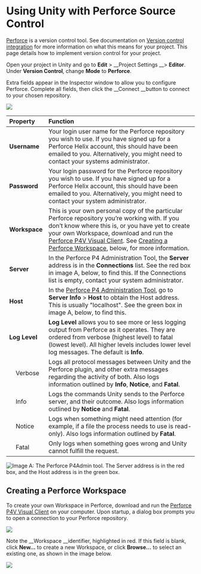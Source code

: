 # Using Unity with Perforce Source Control

[Perforce](https://www.perforce.com/) is a version control tool. See documentation on [Version control integration](http://versioncontrolintegration) for more information on what this means for your project. This page details how to implement version control for your project.

Open your project in Unity and go to __Edit__ > __Project Settings __> __Editor__. Under __Version Control__, change __Mode__ to __Perforce__.

Extra fields appear in the Inspector window to allow you to configure Perforce. Complete all fields, then click the __Connect __button to connect to your chosen repository.

![](../uploads/Main/UsingUnityWithPerforce1.png)

| Property| Function |
|:---|:---| 
| __Username__| Your login user name for the Perforce repository you wish to use. If you have signed up for a Perforce Helix account, this should have been emailed to you. Alternatively, you might need to contact your systems administrator. |
| __Password__| Your login password for the Perforce repository you wish to use. If you have signed up for a Perforce Helix account, this should have been emailed to you. Alternatively, you might need to contact your system administrator. |
| __Workspace__| This is your own personal copy of the particular Perforce repository you’re working with. If you don’t know where this is, or you have yet to create your own Workspace, download and run the [Perforce P4V Visual Client](https://www.perforce.com/product/components/perforce-visual-client). See [Creating a Perforce Workspace](#CreateWorkspace), below, for more information. |
| __Server__| In the Perforce P4 Administration Tool, the __Server__ address is in the __Connections__ list. See the red box in image A, below, to find this. If the Connections list is empty, contact your system administrator.
| __Host__| In the [Perforce P4 Administration Tool](https://www.perforce.com/product/components/perforce-administration-tool), go to __Server Info__ > __Host__ to obtain the Host address. This is usually "localhost". See the green box in image A, below, to find this. |
| __Log Level__| __Log Level__ allows you to see more or less logging output from Perforce as it operates. They are ordered from verbose (highest level) to fatal (lowest level). All higher levels includes lower level log messages. The default is __Info__. |
| &nbsp;&nbsp;&nbsp;&nbsp;Verbose| Logs all protocol messages between Unity and the Perforce plugin, and other extra messages regarding the activity of both. Also logs information outlined by __Info__, __Notice__, and __Fatal__. |
| &nbsp;&nbsp;&nbsp;&nbsp;Info| Logs the commands Unity sends to the Perforce server, and their outcome. Also logs information outlined by __Notice__ and __Fatal__. |
| &nbsp;&nbsp;&nbsp;&nbsp;Notice| Logs when something might need attention (for example, if a file the process needs to use is read-only). Also logs information outlined by __Fatal__. |
| &nbsp;&nbsp;&nbsp;&nbsp;Fatal| Only logs when something goes wrong and Unity cannot fulfill the request. |

![__Image A:__ The Perforce P4Admin tool. The __Server__ address is in the red box, and the __Host__ address is in the green box.](../uploads/Main/UsingUnityWithPerforce2.png)

<a name="CreateWorkspace"> </a>

## Creating a Perforce Workspace

To create your own Workspace in Perforce, download and run the [Perforce P4V Visual Client](https://www.perforce.com/product/components/perforce-visual-client) on your computer. Upon startup, a dialog box prompts you to open a connection to your Perforce repository.

![](../uploads/Main/UsingUnityWithPerforce3.png)

Note the __Workspace __identifier, highlighted in red. If this field is blank, click __New…__ to create a new Workspace, or click __Browse...__ to select an existing one, as shown in the image below.

![](../uploads/Main/UsingUnityWithPerforce4.png)